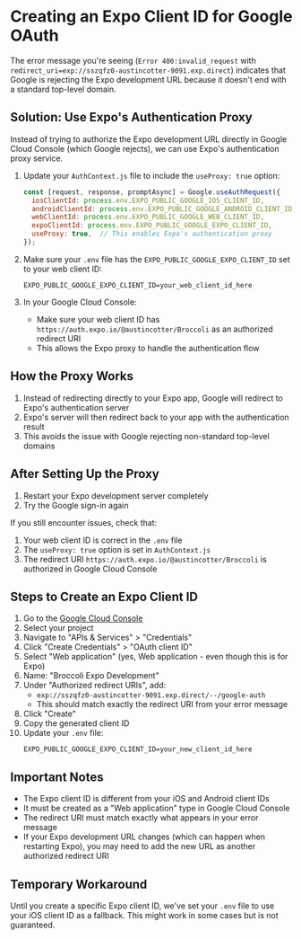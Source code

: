 # Creating an Expo Client ID for Google OAuth

The error message you're seeing (`Error 400:invalid_request` with `redirect_uri=exp://sszqfz0-austincotter-9091.exp.direct`) indicates that Google is rejecting the Expo development URL because it doesn't end with a standard top-level domain.

## Solution: Use Expo's Authentication Proxy

Instead of trying to authorize the Expo development URL directly in Google Cloud Console (which Google rejects), we can use Expo's authentication proxy service.

1. Update your `AuthContext.js` file to include the `useProxy: true` option:
   ```javascript
   const [request, response, promptAsync] = Google.useAuthRequest({
     iosClientId: process.env.EXPO_PUBLIC_GOOGLE_IOS_CLIENT_ID,
     androidClientId: process.env.EXPO_PUBLIC_GOOGLE_ANDROID_CLIENT_ID,
     webClientId: process.env.EXPO_PUBLIC_GOOGLE_WEB_CLIENT_ID,
     expoClientId: process.env.EXPO_PUBLIC_GOOGLE_EXPO_CLIENT_ID,
     useProxy: true,  // This enables Expo's authentication proxy
   });
   ```

2. Make sure your `.env` file has the `EXPO_PUBLIC_GOOGLE_EXPO_CLIENT_ID` set to your web client ID:
   ```
   EXPO_PUBLIC_GOOGLE_EXPO_CLIENT_ID=your_web_client_id_here
   ```

3. In your Google Cloud Console:
   - Make sure your web client ID has `https://auth.expo.io/@austincotter/Broccoli` as an authorized redirect URI
   - This allows the Expo proxy to handle the authentication flow

## How the Proxy Works

1. Instead of redirecting directly to your Expo app, Google will redirect to Expo's authentication server
2. Expo's server will then redirect back to your app with the authentication result
3. This avoids the issue with Google rejecting non-standard top-level domains

## After Setting Up the Proxy

1. Restart your Expo development server completely
2. Try the Google sign-in again

If you still encounter issues, check that:
1. Your web client ID is correct in the `.env` file
2. The `useProxy: true` option is set in `AuthContext.js`
3. The redirect URI `https://auth.expo.io/@austincotter/Broccoli` is authorized in Google Cloud Console

## Steps to Create an Expo Client ID

1. Go to the [Google Cloud Console](https://console.cloud.google.com/)
2. Select your project
3. Navigate to "APIs & Services" > "Credentials"
4. Click "Create Credentials" > "OAuth client ID"
5. Select "Web application" (yes, Web application - even though this is for Expo)
6. Name: "Broccoli Expo Development"
7. Under "Authorized redirect URIs", add:
   - `exp://sszqfz0-austincotter-9091.exp.direct/--/google-auth`
   - This should match exactly the redirect URI from your error message
8. Click "Create"
9. Copy the generated client ID
10. Update your `.env` file:
    ```
    EXPO_PUBLIC_GOOGLE_EXPO_CLIENT_ID=your_new_client_id_here
    ```

## Important Notes

- The Expo client ID is different from your iOS and Android client IDs
- It must be created as a "Web application" type in Google Cloud Console
- The redirect URI must match exactly what appears in your error message
- If your Expo development URL changes (which can happen when restarting Expo), you may need to add the new URL as another authorized redirect URI

## Temporary Workaround

Until you create a specific Expo client ID, we've set your `.env` file to use your iOS client ID as a fallback. This might work in some cases but is not guaranteed. 